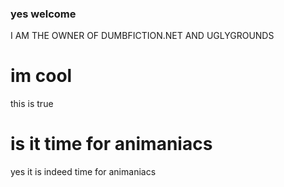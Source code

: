 ### yes welcome 



I AM THE OWNER OF DUMBFICTION.NET AND UGLYGROUNDS
# im cool
this is true
# is it time for animaniacs
yes it is indeed time for animaniacs
